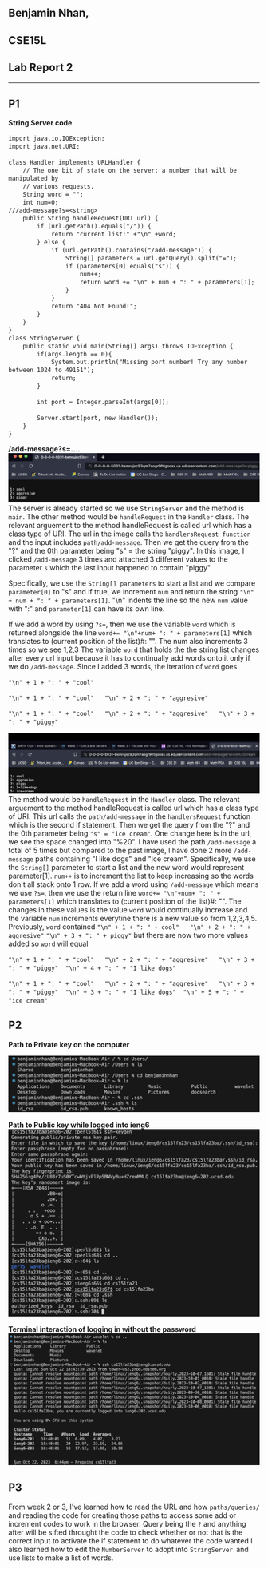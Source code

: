 ## Benjamin Nhan, 
## CSE15L
## Lab Report 2
---
## P1
**String Server code**
```
import java.io.IOException;
import java.net.URI;

class Handler implements URLHandler {
    // The one bit of state on the server: a number that will be manipulated by
    // various requests.
    String word = "";
    int num=0;
///add-message?s=<string>
    public String handleRequest(URI url) {
        if (url.getPath().equals("/")) {
            return "current list:" +"\n" +word;
        } else {
            if (url.getPath().contains("/add-message")) {
                String[] parameters = url.getQuery().split("=");
                if (parameters[0].equals("s")) {
                    num++;
                    return word += "\n" + num + ": " + parameters[1];
                }
            }
            return "404 Not Found!";
        }
    }
}
class StringServer {
    public static void main(String[] args) throws IOException {
        if(args.length == 0){
            System.out.println("Missing port number! Try any number between 1024 to 49151");
            return;
        }

        int port = Integer.parseInt(args[0]);

        Server.start(port, new Handler());
    }
}
```
**/add-message?s=....**
![Image](/Screenshot_2023-10-22_at_5.19.30_PM.png)
The server is already started so we use `StringServer` and the method is `main`. The other method would be `handleRequest` in the `Handler` class. The relevant arguement to the method handleRequest is called url which has a class type of URI. The url in the image calls the `handlersRequest function` and the input includes `path/add-message`. Then we get the query from the "?" and the 0th parameter being "s" = the string "piggy". In this image, I clicked `/add-message` 3 times and attached 3 different values to the parameter `s` which the last input happened to contain "piggy"

Specifically, we use the `String[] parameters` to start a list and we compare `parameter[0]` to "s" and if true, we increment `num` and return the string `"\n" + num + ": " + parameters[1]`. "\n" indents the line so the new `num` value with ":" and `parameter[1]` can have its own line.

If we add a word by using `?s=`, then we use the variable `word` which is returned alongside the line `word+= "\n"+num+ ": " + parameters[1]` which translates to (current position of the list)#: "". The num also increments 3 times so we see 1,2,3
The variable `word` that holds the the string list changes after every url input because it has to continually add words onto it only if we do `/add-message`. Since I added 3 words, the iteration of `word` goes 

`"\n" + 1 + ": " + "cool"`

 `"\n" + 1 + ": " + "cool"   "\n" + 2 + ": " + "aggresive"` 
 
 `"\n" + 1 + ": " + "cool"   "\n" + 2 + ": " + "aggresive"   "\n" + 3 + ": " + "piggy"`


![Image](/Screenshot_2023-10-22_at_5.28.38_PM.png)
The method would be `handleRequest` in the `Handler` class. The relevant arguement to the method handleRequest is called url which has a class type of URI. This url calls the `path/add-message` in the `handlersRequest` function which is the second if statement. Then we get the query from the "?" and the 0th parameter being `"s" = "ice cream"`.  One change here is in the url, we see the space changed into "%20". 
I have used the path `/add-message` a total of 5 times but compared to the past image, I have done 2 more `/add-message` paths containing "I like dogs" and "ice cream". Specifically, we use the `String[]` parameter to start a list and the new word would represent parameter[1]. `num++` is to increment the list to keep increasing so the words don't all stack onto 1 row. 
If we add a word using `/add-message` which means we use `?s=`, then we use the return line `word+= "\n"+num+ ": " + parameters[1]` which translates to (current position of the list)#: "".
The changes in these values is the value `word` would continually increase and the variable `num` increments everytine there is a new value so from 1,2,3,4,5.
Previously, `word` contained  `"\n" + 1 + ": " + cool"   "\n" + 2 + ": " + aggresive"`   `"\n" + 3 + ": " + piggy"` but there are now two more values added so `word` will equal

 `"\n" + 1 + ": " + "cool"   "\n" + 2 + ": " + "aggresive"   "\n" + 3 + ": " + "piggy"  "\n" + 4 + ": " + "I like dogs"`
 
 `"\n" + 1 + ": " + "cool"   "\n" + 2 + ": " + "aggresive"   "\n" + 3 + ": " + "piggy"  "\n" + 3 + ": " + "I like dogs"  "\n" + 5 + ": " + "ice cream"`
 
## P2

**Path to Private key on the computer**

![Image](PathtopublickeyoncomputerLab2.png)

**Path to Public key while logged into ieng6**
![Image](Pathtopublicwhileieng6Lab2.png)

**Terminal interaction of logging in without the password**
![Image](image3.png)

## P3

From week 2 or 3, I've learned how to read the URL and how `paths/queries/` and reading the code for creating those paths to access some add or increment codes to work in the browser. Query being the `?` and anything after will be sifted throught the code to check whether or not that is the correct input to activate the if statement to do whatever the code wanted
I also learned how to edit the `NumberServer` to adopt into `StringServer `and use lists to make a list of words. 
